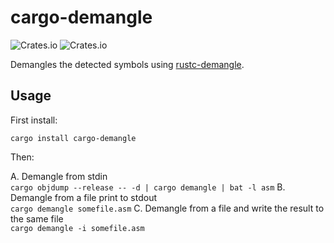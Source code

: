 # cargo-demangle

![Crates.io](https://img.shields.io/crates/v/cargo-demangle) ![Crates.io](https://img.shields.io/crates/l/cargo-demangle)

Demangles the detected symbols using [rustc-demangle](https://crates.io/crates/rustc-demangle).

## Usage

First install:

`cargo install cargo-demangle`

Then:

A. Demangle from stdin  
   `cargo objdump --release -- -d | cargo demangle | bat -l asm`
B. Demangle from a file print to stdout  
   `cargo demangle somefile.asm`
C. Demangle from a file and write the result to the same file  
   `cargo demangle -i somefile.asm`

